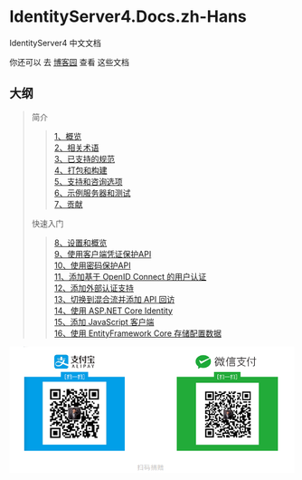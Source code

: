 # IdentityServer4.Docs.zh-Hans

IdentityServer4 中文文档 

你还可以 去 [博客园](http://www.cnblogs.com/ideck/p/ids_index.html) 查看 这些文档

## 大纲

> 简介
> >[1、概览](./一、简介/1、概览/概览.md)   
> >[2、相关术语](./一、简介/2、相关术语/相关术语.md)   
> >[3、已支持的规范](./一、简介/3、已支持的规范/已支持的规范.md)   
> >[4、打包和构建](./一、简介/4、打包和构建/打包和构建.md)   
> >[5、支持和咨询选项](./一、简介/5、支持和咨询选项/支持和咨询选项.md)   
> >[6、示例服务器和测试](./一、简介/6、示例服务器和测试/示例服务器和测试.md)   
> >[7、贡献](./一、简介/7、贡献/贡献.md)   
>
> 快速入门
> >[8、设置和概览](./二、快速入门/8、设置和概览/设置和概览.md)   
> >[9、使用客户端凭证保护API](./二、快速入门/9、使用客户端凭证保护API/使用客户端凭证保护API.md)   
> >[10、使用密码保护API](./二、快速入门/10、使用密码保护API/使用密码保护API.md)   
> >[11、添加基于 OpenID Connect 的用户认证](./二、快速入门/11、添加基于OpenIDConnect的用户认证/添加基于OpenIDConnect的用户认证.md)   
> >[12、添加外部认证支持](./二、快速入门/12、添加外部认证支持/添加外部认证支持.md)   
> >[13、切换到混合流并添加 API 回访](./二、快速入门/13、切换到混合流并添加API回访/切换到混合流并添加API回访.md)   
> >[14、使用 ASP.NET Core Identity](./二、快速入门/14、使用ASP.NETCoreIdentity/使用ASP.NETCoreIdentity.md)   
> >[15、添加 JavaScript 客户端](./二、快速入门/15、添加JavaScript客户端/添加JavaScript客户端.md)    
> >[16、使用 EntityFramework Core 存储配置数据](./二、快速入门/16、使用EntityFrameworkCore存储配置数据/使用EntityFrameworkCore存储配置数据.md)

![扫码捐赠](./donate.png)
